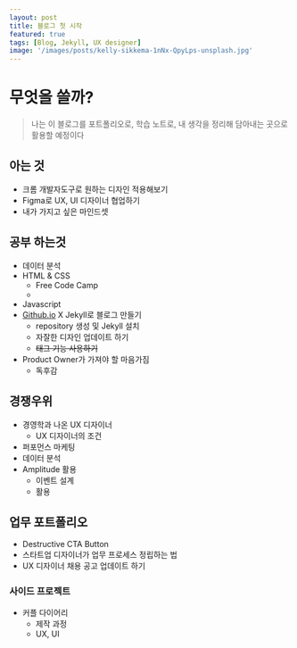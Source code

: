 ```yaml
---
layout: post
title: 블로그 첫 시작
featured: true
tags: [Blog, Jekyll, UX designer]
image: '/images/posts/kelly-sikkema-1nNx-QpyLps-unsplash.jpg'
---
```


# 무엇을 쓸까?
> 나는 이 블로그를 포트폴리오로, 학습 노트로, 내 생각을 정리해 담아내는 곳으로 활용할 예정이다

## 아는 것

- 크롬 개발자도구로 원하는 디자인 적용해보기
- Figma로 UX, UI 디자이너 협업하기
- 내가 가지고 싶은 마인드셋

## 공부 하는것

- 데이터 분석
- HTML & CSS
    - Free Code Camp
    - 
- Javascript
- [Github.io](http://github.io) X Jekyll로 블로그 만들기
    - repository 생성 및 Jekyll 설치
    - 자잘한 디자인 업데이트 하기
    - ~~태그 기능 사용하기~~
- Product Owner가 가져야 할 마음가짐
    - 독후감

## 경쟁우위

- 경영학과 나온 UX 디자이너
    - UX 디자이너의 조건
- 퍼포먼스 마케팅
- 데이터 분석
- Amplitude 활용
    - 이벤트 설계
    - 활용

## 업무 포트폴리오

- Destructive CTA Button
- 스타트업 디자이너가 업무 프로세스 정립하는 법
- UX 디자이너 채용 공고 업데이트 하기

### 사이드 프로젝트

- 커플 다이어리
    - 제작 과정
    - UX, UI
